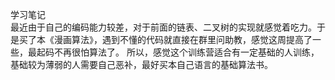 学习笔记  
最近由于自己的编码能力较差，对于前面的链表、二叉树的实现就感觉着吃力。于是买了本《漫画算法》，遇到不懂的代码就直接在群里问助教，感觉这周提高了一些，最起码不再很怕算法了。 
所以，感觉这个训练营适合有一定基础的人训练，基础较为薄弱的人需要自己恶补，最好买本自己语言的基础算法书。